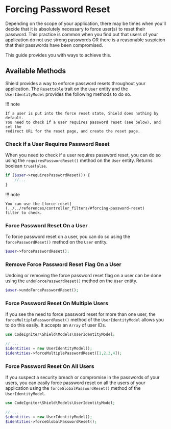 # Forcing Password Reset

Depending on the scope of your application, there may be times when you'll decide
that it is absolutely necessary to force user(s) to reset their password. This
practice is common when you find out that users of your application do not use
strong passwords OR there is a reasonable suspicion that their passwords have been
compromised.

This guide provides you with ways to achieve this.

## Available Methods

Shield provides a way to enforce password resets throughout your application.
The `Resettable` trait on the `User` entity and the `UserIdentityModel` provides
the following methods to do so.

!!! note

    If a user is put into the force reset state, Shield does nothing by default.
    You need to check if a user requires password reset (see below), and set the
    redirect URL for the reset page, and create the reset page.

### Check if a User Requires Password Reset

When you need to check if a user requires password reset, you can do so using the `requiresPasswordReset()` method on the `User` entity. Returns boolean `true`/`false`.

```php
if ($user->requiresPasswordReset()) {
    //...
}
```

!!! note

    You can use the [force-reset](../../references/controller_filters/#forcing-password-reset)
    filter to check.

### Force Password Reset On a User

To force password reset on a user, you can do so using the `forcePasswordReset()` method on the `User` entity.

```php
$user->forcePasswordReset();
```

### Remove Force Password Reset Flag On a User

Undoing or removing the force password reset flag on a user can be done using the `undoForcePasswordReset()` method on the `User` entity.

```php
$user->undoForcePasswordReset();
```

### Force Password Reset On Multiple Users

If you see the need to force password reset for more than one user, the `forceMultiplePasswordReset()` method of the `UserIdentityModel` allows you to do this easily. It accepts an `Array` of user IDs.

```php
use CodeIgniter\Shield\Models\UserIdentityModel;

// ...
$identities = new UserIdentityModel();
$identities->forceMultiplePasswordReset([1,2,3,4]);
```

### Force Password Reset On All Users

If you suspect a security breach or compromise in the passwords of your users, you can easily force password reset on all the users of your application using the `forceGlobalPasswordReset()` method of the `UserIdentityModel`.

```php
use CodeIgniter\Shield\Models\UserIdentityModel;

// ...
$identities = new UserIdentityModel();
$identities->forceGlobalPasswordReset();
```
